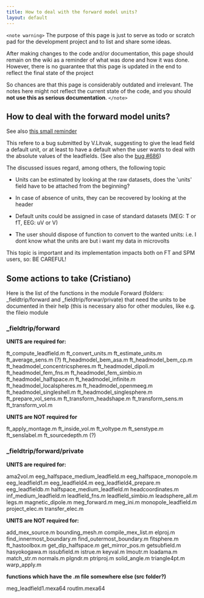 ```yaml
---
title: How to deal with the forward model units?
layout: default
---
```


`<note warning>`
The purpose of this page is just to serve as todo or scratch pad for the development project and to list and share some ideas. 

After making changes to the code and/or documentation, this page should remain on the wiki as a reminder of what was done and how it was done. However, there is no guarantee that this page is updated in the end to reflect the final state of the project

So chances are that this page is considerably outdated and irrelevant. The notes here might not reflect the current state of the code, and you should **not use this as serious documentation**.
`</note>`

## How to deal with the forward model units?

See also [this small reminder](/development/units)

This refere to a bug submitted by V.Litvak, suggesting to give the lead field a default unit, or at least to have a default when the user wants to deal with the absolute values of the leadfields. (See also the [bug #686](http://bugzilla.fieldtriptoolbox.org/show_bug.cgi?id=686))

The discussed issues regard, among others, the following topic

*  Units can be estimated by looking at the raw datasets, does the 'units' field have to be attached from the beginning?

*  In case of absence of units, they can be recovered by looking at the header

*  Default units could be assigned in case of standard datasets (MEG: T or fT, EEG: uV or V)

*  The user should dispose of function to convert to the wanted units: i.e. I dont know what the units are but i want my data in microvolts

This topic is important and its implementation impacts both on FT and SPM users, so: BE CAREFUL!

## Some actions to take (Cristiano)

Here is the list of the functions in the module Forward (folders: _fieldtrip/forward and _fieldtrip/forwar/private) that need the units to be documented in their help (this is necessary also for other modules, like e.g. the fileio module

### _fieldtrip/forward 

__UNITS are required for:__

ft_compute_leadfield.m
ft_convert_units.m
ft_estimate_units.m
ft_average_sens.m (?)
ft_headmodel_bem_asa.m
ft_headmodel_bem_cp.m
ft_headmodel_concentricspheres.m
ft_headmodel_dipoli.m
ft_headmodel_fem_fns.m
ft_headmodel_fem_simbio.m
ft_headmodel_halfspace.m
ft_headmodel_infinite.m
ft_headmodel_localspheres.m
ft_headmodel_openmeeg.m
ft_headmodel_singleshell.m
ft_headmodel_singlesphere.m
ft_prepare_vol_sens.m
ft_transform_headshape.m
ft_transform_sens.m
ft_transform_vol.m

__UNITS are NOT required for__

ft_apply_montage.m 
ft_inside_vol.m 
ft_voltype.m 
ft_senstype.m 
ft_senslabel.m
ft_sourcedepth.m (?)

### _fieldtrip/forward/private 

__UNITS are required for:__

ama2vol.m
eeg_halfspace_medium_leadfield.m
eeg_halfspace_monopole.m
eeg_leadfield1.m
eeg_leadfield4.m
eeg_leadfield4_prepare.m
eeg_leadfieldb.m
halfspace_medium_leadfield.m
headcoordinates.m
inf_medium_leadfield.m
leadfield_fns.m
leadfield_simbio.m
leadsphere_all.m
legs.m
magnetic_dipole.m
meg_forward.m
meg_ini.m
monopole_leadfield.m
project_elec.m
transfer_elec.m

__UNITS are NOT required for:__

add_mex_source.m
bounding_mesh.m
compile_mex_list.m
elproj.m
find_innermost_boundary.m
find_outermost_boundary.m
fitsphere.m
ft_hastoolbox.m
get_dip_halfspace.m
get_mirror_pos.m
getsubfield.m
hasyokogawa.m
issubfield.m
istrue.m
keyval.m
lmoutr.m
loadama.m
match_str.m
normals.m
plgndr.m
ptriproj.m
solid_angle.m
triangle4pt.m
warp_apply.m

**functions which have the .m file somewhere else (src folder?)**

meg_leadfield1.mexa64
routlm.mexa64

